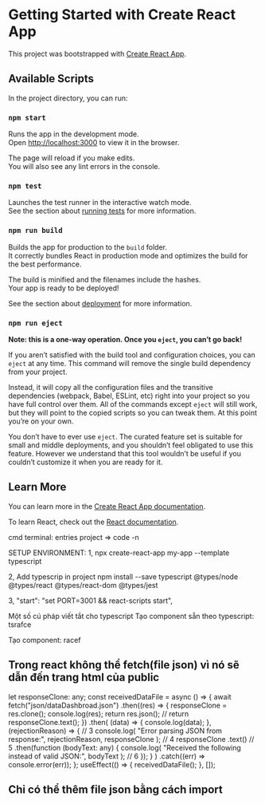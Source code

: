 # Getting Started with Create React App

This project was bootstrapped with [Create React App](https://github.com/facebook/create-react-app).

## Available Scripts

In the project directory, you can run:

### `npm start`

Runs the app in the development mode.\
Open [http://localhost:3000](http://localhost:3000) to view it in the browser.

The page will reload if you make edits.\
You will also see any lint errors in the console.

### `npm test`

Launches the test runner in the interactive watch mode.\
See the section about [running tests](https://facebook.github.io/create-react-app/docs/running-tests) for more information.

### `npm run build`

Builds the app for production to the `build` folder.\
It correctly bundles React in production mode and optimizes the build for the best performance.

The build is minified and the filenames include the hashes.\
Your app is ready to be deployed!

See the section about [deployment](https://facebook.github.io/create-react-app/docs/deployment) for more information.

### `npm run eject`

**Note: this is a one-way operation. Once you `eject`, you can’t go back!**

If you aren’t satisfied with the build tool and configuration choices, you can `eject` at any time. This command will remove the single build dependency from your project.

Instead, it will copy all the configuration files and the transitive dependencies (webpack, Babel, ESLint, etc) right into your project so you have full control over them. All of the commands except `eject` will still work, but they will point to the copied scripts so you can tweak them. At this point you’re on your own.

You don’t have to ever use `eject`. The curated feature set is suitable for small and middle deployments, and you shouldn’t feel obligated to use this feature. However we understand that this tool wouldn’t be useful if you couldn’t customize it when you are ready for it.

## Learn More

You can learn more in the [Create React App documentation](https://facebook.github.io/create-react-app/docs/getting-started).

To learn React, check out the [React documentation](https://reactjs.org/).

cmd terminal: entries project => code -n

SETUP ENVIRONMENT:
1, npx create-react-app my-app --template typescript

2, Add typescrip in project
npm install --save typescript @types/node @types/react @types/react-dom @types/jest

3, "start": "set PORT=3001 && react-scripts start",

Một số cú pháp viết tắt cho typescript
Tạo component sẵn theo typescript: tsrafce

Tạo component: racef

## Trong react không thể fetch(file json) vì nó sẽ dẫn đến trang html của public

let responseClone: any;
const receivedDataFile = async () => {
await fetch("json/dataDashbroad.json")
.then((res) => {
responseClone = res.clone();
console.log(res);
return res.json();
// return responseClone.text();
})
.then(
(data) => {
console.log(data);
},
(rejectionReason) => {
// 3
console.log(
"Error parsing JSON from response:",
rejectionReason,
responseClone
); // 4
responseClone
.text() // 5
.then(function (bodyText: any) {
console.log(
"Received the following instead of valid JSON:",
bodyText
); // 6
});
}
)
.catch((err) => console.error(err));
};
useEffect(() => {
receivedDataFile();
}, []);

## Chỉ có thể thêm file json bằng cách import
